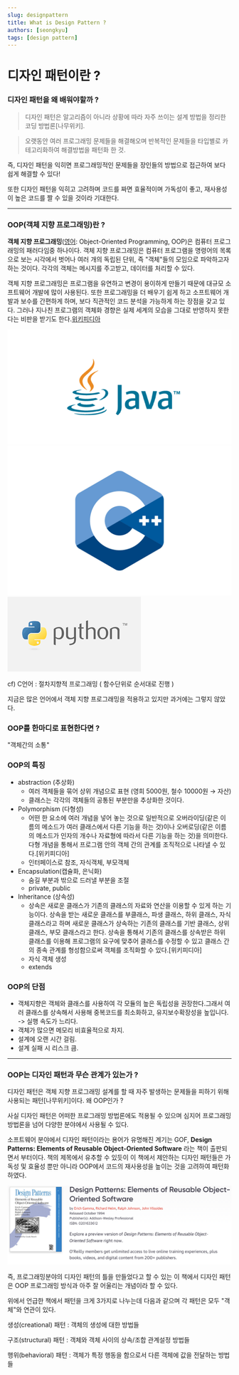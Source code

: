 ```yaml
---
slug: designpattern
title: What is Design Pattern ?
authors: [seongkyu]
tags: [design pattern]
---
```


# 디자인 패턴이란 ?

### 디자인 패턴을 왜 배워야할까 ?

> 디자인 패턴은 알고리즘이 아니라 상황에 따라 자주 쓰이는 설계 방법을 정리한 코딩 방법론[나무위키].
> 

> 오랫동안 여러 프로그래밍 문제들을 해결해오며 반복적인 문제들을 타입별로 카테고리화하여 해결방법을 패턴화 한 것.
> 

즉, 디자인 패턴을 익히면 프로그래밍적인 문제들을 장인들의 방법으로 접근하여 보다 쉽게 해결할 수 있다!

또한 디자인 패턴을 익히고 고려하며 코드를 짜면 효율적이며 가독성이 좋고, 재사용성이 높은 코드를 짤 수 있을 것이라 기대한다.

---

### OOP(객체 지향 프로그래밍)란 ?

**객체 지향 프로그래밍**([영어](https://ko.wikipedia.org/wiki/%EC%98%81%EC%96%B4): Object-Oriented Programming, OOP)은 컴퓨터 프로그래밍의 패러다임중 하나이다. 객체 지향 프로그래밍은 컴퓨터 프로그램을 명령어의 목록으로 보는 시각에서 벗어나 여러 개의 독립된 단위, 즉 "객체"들의 모임으로 파악하고자 하는 것이다. 각각의 객체는 메시지를 주고받고, 데이터를 처리할 수 있다.

객체 지향 프로그래밍은 프로그램을 유연하고 변경이 용이하게 만들기 때문에 대규모 소프트웨어 개발에 많이 사용된다. 또한 프로그래밍을 더 배우기 쉽게 하고 소프트웨어 개발과 보수를 간편하게 하며, 보다 직관적인 코드 분석을 가능하게 하는 장점을 갖고 있다. 그러나 지나친 프로그램의 객체화 경향은 실제 세계의 모습을 그대로 반영하지 못한다는 비판을 받기도 한다.[위키피디아](https://ko.wikipedia.org/wiki/객체_지향_프로그래밍)

![Untitled.png](Untitled.png)
![Untitled1.png](Untitled1.png)
![Untitled2.png](Untitled2.png)

cf) C언어 : 절차지향적 프로그래밍 ( 함수단위로 순서대로 진행 )

지금은 많은 언어에서 객체 지향 프로그래밍을 적용하고 있지만 과거에는 그렇지 않았다.

### OOP를 한마디로 표현한다면 ?

"객체간의 소통"

### OOP의 특징

- abstraction (추상화)
    - 여러 객체들을 묶어 상위 개념으로 표현 (영희 5000원, 철수 10000원 → 자산)
    - 클래스는 각각의 객체들의 공통된 부분만을 추상화한 것이다.
- Polymorphism (다형성)
    - 어떤 한 요소에 여러 개념을 넣어 놓는 것으로 일반적으로 오버라이딩(같은 이름의 메소드가 여러 클래스에서 다른 기능을 하는 것)이나 오버로딩(같은 이름의 메소드가 인자의 개수나 자료형에 따라서 다른 기능을 하는 것)을 의미한다. 다형 개념을 통해서 프로그램 안의 객체 간의 관계를 조직적으로 나타낼 수 있다.[위키피디아]
    - 인터페이스로 참조, 자식객체, 부모객체
- Encapsulation(캡슐화, 은닉화)
    - 숨길 부분과 밖으로 드러낼 부분을 조절
    - private, public
- Inheritance (상속성)
    - 상속은 새로운 클래스가 기존의 클래스의 자료와 연산을 이용할 수 있게 하는 기능이다. 상속을 받는 새로운 클래스를 부클래스, 파생 클래스, 하위 클래스, 자식 클래스라고 하며 새로운 클래스가 상속하는 기존의 클래스를 기반 클래스, 상위 클래스, 부모 클래스라고 한다. 상속을 통해서 기존의 클래스를 상속받은 하위 클래스를 이용해 프로그램의 요구에 맞추어 클래스를 수정할 수 있고 클래스 간의 종속 관계를 형성함으로써 객체를 조직화할 수 있다.[위키피디아]
    - 자식 객체 생성
    - extends

### OOP의 단점

- 객체지향은 객체와 클래스를 사용하여 각 모듈의 높은 독립성을 권장한다.그래서 여러 클래스를 상속해서 사용해 중복코드를 최소화하고, 유지보수확장성을 높입니다. -> 실행 속도가 느리다.
- 객체가 많으면 메모리 비효율적으로 차지.
- 설계에 오랜 시간 걸림.
- 설계 실패 시 리스크 큼.

---

### OOP는 디자인 패턴과 무슨 관계가 있는가 ?

디자인 패턴은 객체 지향 프로그래밍 설계를 할 때 자주 발생하는 문제들을 피하기 위해 사용되는 패턴[나무위키]이다. 왜 OOP인가 ?  

사실 디자인 패턴은 어떠한 프로그래밍 방법론에도 적용될 수 있으며 심지어 프로그래밍 방법론을 넘어 다양한 분야에서 사용될 수 있다.

소프트웨어 분야에서 디자인 패턴이라는 용어가 유명해진 계기는 GOF, **Design Patterns: Elements of Reusable Object-Oriented Software** 라는 책이 출판되면서 부터이다. 책의 제목에서 유추할 수 있듯이 이 책에서 제안하는 디자인 패턴들은 가독성 및 효율성 뿐만 아니라 OOP에서 코드의 재사용성을 높이는 것을 고려하여 패턴화 하였다.

![book.png](book.png)

즉, 프로그래밍분야의 디자인 패턴의 틀을 만들었다고 할 수 있는 이 책에서 디자인 패턴은 OOP 프로그래밍 방식과 아주 잘 어울리는 개념이라 할 수 있다.

위에서 언급한 책에서 패턴을 크게 3가지로 나누는데 다음과 같으며 각 패턴은 모두 "객체"와 연관이 있다.

생성(creational) 패턴 : 객체의 생성에 대한 방법들

구조(structural) 패턴 : 객체와 객체 사이의 상속/조합 관계설정 방법들

행위(behavioral) 패턴 : 객체가 특정 행동을 함으로서 다른 객체에 값을 전달하는 방법들
